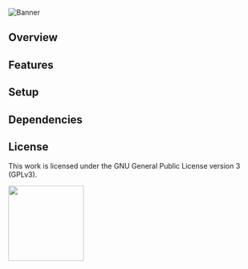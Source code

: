 ![Banner](https://s-christy.com/sbs/status-banner.svg?icon=device/water&hue=200&title=Battleship&description=A%20terminal%20based%20battleship%20game%20written%20in%20C)

## Overview

## Features

## Setup

## Dependencies

## License

This work is licensed under the GNU General Public License version 3 (GPLv3).

[<img src="https://s-christy.com/status-banner-service/GPLv3_Logo.svg" width="150" />](https://www.gnu.org/licenses/gpl-3.0.en.html)
